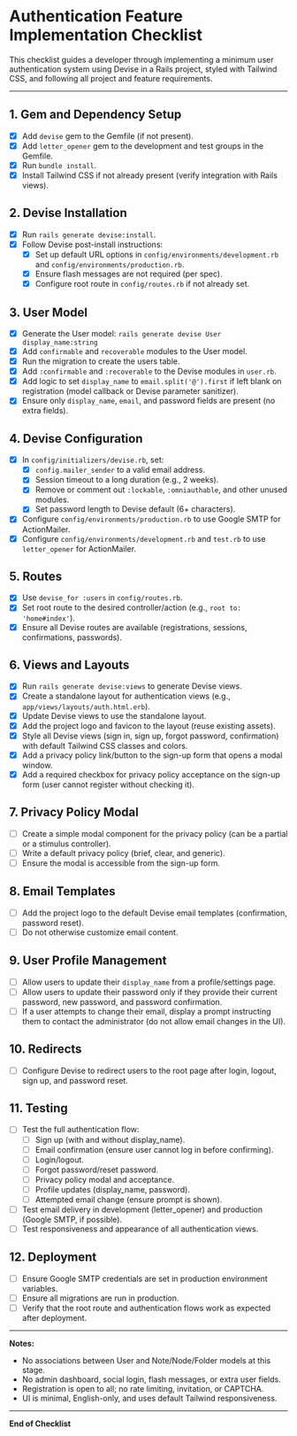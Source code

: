 # Authentication Feature Implementation Checklist

This checklist guides a developer through implementing a minimum user authentication system using Devise in a Rails project, styled with Tailwind CSS, and following all project and feature requirements.

---

## 1. Gem and Dependency Setup
- [x] Add `devise` gem to the Gemfile (if not present).
- [x] Add `letter_opener` gem to the development and test groups in the Gemfile.
- [x] Run `bundle install`.
- [x] Install Tailwind CSS if not already present (verify integration with Rails views).

## 2. Devise Installation
- [x] Run `rails generate devise:install`.
- [x] Follow Devise post-install instructions:
    - [x] Set up default URL options in `config/environments/development.rb` and `config/environments/production.rb`.
    - [x] Ensure flash messages are not required (per spec).
    - [x] Configure root route in `config/routes.rb` if not already set.

## 3. User Model
- [x] Generate the User model: `rails generate devise User display_name:string`
- [x] Add `confirmable` and `recoverable` modules to the User model.
- [x] Run the migration to create the users table.
- [x] Add `:confirmable` and `:recoverable` to the Devise modules in `user.rb`.
- [x] Add logic to set `display_name` to `email.split('@').first` if left blank on registration (model callback or Devise parameter sanitizer).
- [x] Ensure only `display_name`, `email`, and password fields are present (no extra fields).

## 4. Devise Configuration
- [x] In `config/initializers/devise.rb`, set:
    - [x] `config.mailer_sender` to a valid email address.
    - [x] Session timeout to a long duration (e.g., 2 weeks).
    - [x] Remove or comment out `:lockable`, `:omniauthable`, and other unused modules.
    - [x] Set password length to Devise default (6+ characters).
- [x] Configure `config/environments/production.rb` to use Google SMTP for ActionMailer.
- [x] Configure `config/environments/development.rb` and `test.rb` to use `letter_opener` for ActionMailer.

## 5. Routes
- [x] Use `devise_for :users` in `config/routes.rb`.
- [x] Set root route to the desired controller/action (e.g., `root to: 'home#index'`).
- [x] Ensure all Devise routes are available (registrations, sessions, confirmations, passwords).

## 6. Views and Layouts
- [x] Run `rails generate devise:views` to generate Devise views.
- [x] Create a standalone layout for authentication views (e.g., `app/views/layouts/auth.html.erb`).
- [x] Update Devise views to use the standalone layout.
- [x] Add the project logo and favicon to the layout (reuse existing assets).
- [x] Style all Devise views (sign in, sign up, forgot password, confirmation) with default Tailwind CSS classes and colors.
- [x] Add a privacy policy link/button to the sign-up form that opens a modal window.
- [x] Add a required checkbox for privacy policy acceptance on the sign-up form (user cannot register without checking it).

## 7. Privacy Policy Modal
- [ ] Create a simple modal component for the privacy policy (can be a partial or a stimulus controller).
- [ ] Write a default privacy policy (brief, clear, and generic).
- [ ] Ensure the modal is accessible from the sign-up form.

## 8. Email Templates
- [ ] Add the project logo to the default Devise email templates (confirmation, password reset).
- [ ] Do not otherwise customize email content.

## 9. User Profile Management
- [ ] Allow users to update their `display_name` from a profile/settings page.
- [ ] Allow users to update their password only if they provide their current password, new password, and password confirmation.
- [ ] If a user attempts to change their email, display a prompt instructing them to contact the administrator (do not allow email changes in the UI).

## 10. Redirects
- [ ] Configure Devise to redirect users to the root page after login, logout, sign up, and password reset.

## 11. Testing
- [ ] Test the full authentication flow:
    - [ ] Sign up (with and without display_name).
    - [ ] Email confirmation (ensure user cannot log in before confirming).
    - [ ] Login/logout.
    - [ ] Forgot password/reset password.
    - [ ] Privacy policy modal and acceptance.
    - [ ] Profile updates (display_name, password).
    - [ ] Attempted email change (ensure prompt is shown).
- [ ] Test email delivery in development (letter_opener) and production (Google SMTP, if possible).
- [ ] Test responsiveness and appearance of all authentication views.

## 12. Deployment
- [ ] Ensure Google SMTP credentials are set in production environment variables.
- [ ] Ensure all migrations are run in production.
- [ ] Verify that the root route and authentication flows work as expected after deployment.

---

**Notes:**
- No associations between User and Note/Node/Folder models at this stage.
- No admin dashboard, social login, flash messages, or extra user fields.
- Registration is open to all; no rate limiting, invitation, or CAPTCHA.
- UI is minimal, English-only, and uses default Tailwind responsiveness.

---

**End of Checklist**